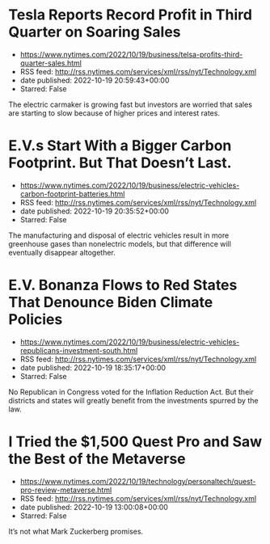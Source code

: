 # Tesla Reports Record Profit in Third Quarter on Soaring Sales
 - https://www.nytimes.com/2022/10/19/business/telsa-profits-third-quarter-sales.html
 - RSS feed: http://rss.nytimes.com/services/xml/rss/nyt/Technology.xml
 - date published: 2022-10-19 20:59:43+00:00
 - Starred: False

The electric carmaker is growing fast but investors are worried that sales are starting to slow because of higher prices and interest rates.

# E.V.s Start With a Bigger Carbon Footprint. But That Doesn’t Last.
 - https://www.nytimes.com/2022/10/19/business/electric-vehicles-carbon-footprint-batteries.html
 - RSS feed: http://rss.nytimes.com/services/xml/rss/nyt/Technology.xml
 - date published: 2022-10-19 20:35:52+00:00
 - Starred: False

The manufacturing and disposal of electric vehicles result in more greenhouse gases than nonelectric models, but that difference will eventually disappear altogether.

# E.V. Bonanza Flows to Red States That Denounce Biden Climate Policies
 - https://www.nytimes.com/2022/10/19/business/electric-vehicles-republicans-investment-south.html
 - RSS feed: http://rss.nytimes.com/services/xml/rss/nyt/Technology.xml
 - date published: 2022-10-19 18:35:17+00:00
 - Starred: False

No Republican in Congress voted for the Inflation Reduction Act. But their districts and states will greatly benefit from the investments spurred by the law.

# I Tried the $1,500 Quest Pro and Saw the Best of the Metaverse
 - https://www.nytimes.com/2022/10/19/technology/personaltech/quest-pro-review-metaverse.html
 - RSS feed: http://rss.nytimes.com/services/xml/rss/nyt/Technology.xml
 - date published: 2022-10-19 13:00:08+00:00
 - Starred: False

It’s not what Mark Zuckerberg promises.
